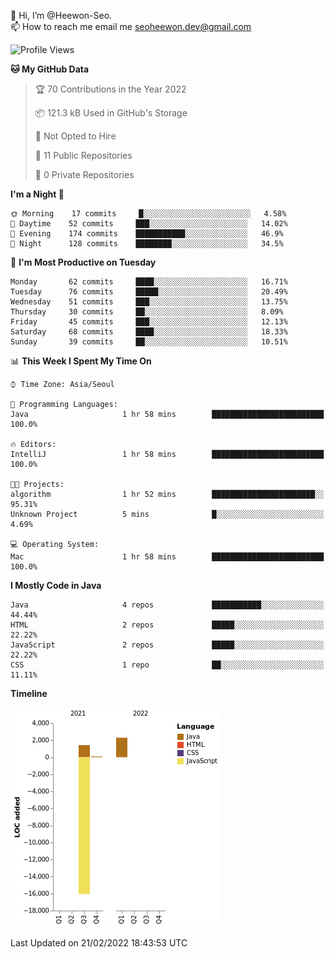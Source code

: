 👋 Hi, I’m @Heewon-Seo.  
📫 How to reach me email me seoheewon.dev@gmail.com 

 <!--START_SECTION:waka-->
![Profile Views](http://img.shields.io/badge/Profile%20Views-25-blue)

**🐱 My GitHub Data** 

> 🏆 70 Contributions in the Year 2022
 > 
> 📦 121.3 kB Used in GitHub's Storage 
 > 
> 🚫 Not Opted to Hire
 > 
> 📜 11 Public Repositories 
 > 
> 🔑 0 Private Repositories  
 > 
**I'm a Night 🦉** 

```text
🌞 Morning    17 commits     █░░░░░░░░░░░░░░░░░░░░░░░░   4.58% 
🌆 Daytime    52 commits     ███░░░░░░░░░░░░░░░░░░░░░░   14.02% 
🌃 Evening    174 commits    ███████████░░░░░░░░░░░░░░   46.9% 
🌙 Night      128 commits    ████████░░░░░░░░░░░░░░░░░   34.5%

```
📅 **I'm Most Productive on Tuesday** 

```text
Monday       62 commits     ████░░░░░░░░░░░░░░░░░░░░░   16.71% 
Tuesday      76 commits     █████░░░░░░░░░░░░░░░░░░░░   20.49% 
Wednesday    51 commits     ███░░░░░░░░░░░░░░░░░░░░░░   13.75% 
Thursday     30 commits     ██░░░░░░░░░░░░░░░░░░░░░░░   8.09% 
Friday       45 commits     ███░░░░░░░░░░░░░░░░░░░░░░   12.13% 
Saturday     68 commits     ████░░░░░░░░░░░░░░░░░░░░░   18.33% 
Sunday       39 commits     ██░░░░░░░░░░░░░░░░░░░░░░░   10.51%

```


📊 **This Week I Spent My Time On** 

```text
⌚︎ Time Zone: Asia/Seoul

💬 Programming Languages: 
Java                     1 hr 58 mins        █████████████████████████   100.0%

🔥 Editors: 
IntelliJ                 1 hr 58 mins        █████████████████████████   100.0%

🐱‍💻 Projects: 
algorithm                1 hr 52 mins        ███████████████████████░░   95.31% 
Unknown Project          5 mins              █░░░░░░░░░░░░░░░░░░░░░░░░   4.69%

💻 Operating System: 
Mac                      1 hr 58 mins        █████████████████████████   100.0%

```

**I Mostly Code in Java** 

```text
Java                     4 repos             ███████████░░░░░░░░░░░░░░   44.44% 
HTML                     2 repos             █████░░░░░░░░░░░░░░░░░░░░   22.22% 
JavaScript               2 repos             █████░░░░░░░░░░░░░░░░░░░░   22.22% 
CSS                      1 repo              ██░░░░░░░░░░░░░░░░░░░░░░░   11.11%

```


**Timeline**

![Chart not found](https://raw.githubusercontent.com/Heewon-Seo/Heewon-Seo/main/charts/bar_graph.png) 


 Last Updated on 21/02/2022 18:43:53 UTC
<!--END_SECTION:waka-->
